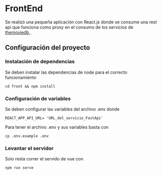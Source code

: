 # FrontEnd

Se realizó una pequeña aplicación con React.js donde se consume una rest api 
que funciona como proxy en el consumo de los servicios de [themoviedb](https://www.themoviedb.org/),.

## Configuración del proyecto
### Instalación de dependencias
Se deben instalar las dependencias de node para el correcto funcionamiento
``` shell
cd front && npm install
```
### Configuración de variables
Se deben configurar las variables del archivo .env donde

```
REACT_APP_API_URL= 'URL_del_servicio_FastApi'
```

Para tener el archivo .env y sus variables basta con

```shell
cp .env.example .env
```

### Levantar el servidor

Solo resta correr el servido de vue con

```shell
npm run serve
```


